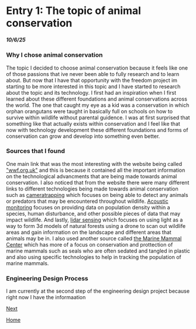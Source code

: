 # Entry 1: The topic of animal conservation 
##### 10/6/25

### Why I chose animal conservation 

The topic I decided to choose animal conservation because it feels like one of those passions that ive never been able to fully research and to learn about. But now that I have that opportunity with the freedom project im starting to be more interested in this topic and I have started to research about the topic and its technology. I first had an inspiration when I first learned about these different foundations and animal conservations across the world. The one that caught my eye as a kid was a conservation in which orphan orangutans were taught in basically full on schools on how to survive within wildlife without parental guidence. I was at first surprised that something like that actually exists within conservation and I feel like that now with technology development these different foundations and forms of conservation can grow and develop into something even better. 

### Sources that I found 

One main link that was the most interesting with the website being called ["wwf.org.uk"](https://www.wwf.org.uk/project/conservationtechnology) and this is because it contained all the important information on the technological advancments that are being made towards animal conservation. I also noticed that from the website there were many different links to different technologies being made towards animal conservation such as [cameratrapping](https://www.wwf.org.uk/project/conservationtechnology/camera-trap) which focuses on being able to detect any animals or predators that may be encountered throughout wildlife. [Acoustic monitoring](https://www.wwf.org.uk/project/conservationtechnology/acoustic-monitoring) focuses on providing data on population density within a species, human disturbance, and other possible pieces of data that may impact wildlife. And lastly, [lidar sensing](https://www.wwf.org.uk/project/conservationtechnology/lidar) which focuses on using light as a way to form 3d models of natural forests using a drone to scan out wildlife areas and gain information on the landscape and different areas that animals may be in. I also used another source called [the Marine Mammal Center](https://www.marinemammalcenter.org/news/conservation-technology-5-innovations-in-ocean-health) which has more of a focus on conservation and prottection of marine mammals such as seals who are often sedated and tangled in plastic and also using specific technologies to help in tracking the population of marine mammals.   

### Engineering Design Process 
I am currently at the second step of the engineering design project because right now I have the informaation 

[Next](entry02.md)

[Home](../README.md)

